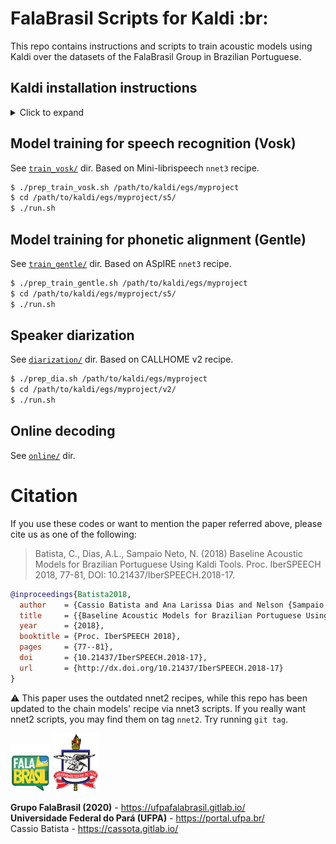 # FalaBrasil Scripts for Kaldi :br:

This repo contains instructions and scripts to train acoustic models using
Kaldi over the datasets of the FalaBrasil Group in Brazilian Portuguese.


## Kaldi installation instructions


<details>
<summary>Click to expand</summary>

### Install GCC 8 suite (Arch Linux only)

:warning: Since I am running Arch Linux, which defaults to GCC 10.2.0 as of
Nov 2020, I had therefore to use version 8 of the C compiler suite, which is
the one which both C++11 standard and CUDA/NVIDIA drivers do not complain.
Debian-based distro might skip this part, as well as omit further `CC`,
`CXX`, and other Makefile implicit variables.

```text
# pacman -S gcc8-libs gcc8-fortran gcc8
```

```bash
$ gcc-8 --version       # returns `gcc-8 (GCC) 8.4.0`
$ g++-8 --version       # returns `g++-8 (GCC) 8.4.0`
$ gfortran-8 --version  # returns `GNU Fortran (GCC) 8.4.0`
```


### Install NVIDIA drivers and CUDA

Of course this is required if and only if you have a GPU card. These
instructions apply for Arch Linux users. Debian users should use `apt`- or
`dpkg`-like utilities.

```text
# pacman -S nvidia cuda cudnn
```

To check whether CUDA installation was successful, you can run some examples,
the most common being query the GPU card device.
This, however, requires that `/opt/cuda/bin/` dir is included in the `$PATH`
env var, since it needs to be able to find NVCC compiler there. Debian-based
users should look into `/usr/local/share/cuda/` or `/usr/local/cuda/` dirs.

```bash
$ cd /opt/cuda/samples/1_Utilities/deviceQuery
$ sudo PATH=$PATH:/opt/cuda/bin make
$ ./deviceQuery
```

Finally, the device query output should look something like the following. My
card is a GeForce MX150 running on CUDA v11.

```text
./deviceQuery Starting...

 CUDA Device Query (Runtime API) version (CUDART static linking)

Detected 1 CUDA Capable device(s)

Device 0: "GeForce MX150"
  CUDA Driver Version / Runtime Version          11.1 / 11.0
  CUDA Capability Major/Minor version number:    6.1
  Total amount of global memory:                 2003 MBytes (2099904512 bytes)
  ( 3) Multiprocessors, (128) CUDA Cores/MP:     384 CUDA Cores
  GPU Max Clock rate:                            1532 MHz (1.53 GHz)
  Memory Clock rate:                             3004 Mhz
  Memory Bus Width:                              64-bit
  L2 Cache Size:                                 524288 bytes
  Maximum Texture Dimension Size (x,y,z)         1D=(131072), 2D=(131072, 65536), 3D=(16384, 16384, 16384)
  Maximum Layered 1D Texture Size, (num) layers  1D=(32768), 2048 layers
  Maximum Layered 2D Texture Size, (num) layers  2D=(32768, 32768), 2048 layers
  Total amount of constant memory:               65536 bytes
  Total amount of shared memory per block:       49152 bytes
  Total number of registers available per block: 65536
  Warp size:                                     32
  Maximum number of threads per multiprocessor:  2048
  Maximum number of threads per block:           1024
  Max dimension size of a thread block (x,y,z): (1024, 1024, 64)
  Max dimension size of a grid size    (x,y,z): (2147483647, 65535, 65535)
  Maximum memory pitch:                          2147483647 bytes
  Texture alignment:                             512 bytes
  Concurrent copy and kernel execution:          Yes with 2 copy engine(s)
  Run time limit on kernels:                     No
  Integrated GPU sharing Host Memory:            No
  Support host page-locked memory mapping:       Yes
  Alignment requirement for Surfaces:            Yes
  Device has ECC support:                        Disabled
  Device supports Unified Addressing (UVA):      Yes
  Device supports Managed Memory:                Yes
  Device supports Compute Preemption:            Yes
  Supports Cooperative Kernel Launch:            Yes
  Supports MultiDevice Co-op Kernel Launch:      Yes
  Device PCI Domain ID / Bus ID / location ID:   0 / 2 / 0
  Compute Mode:
     < Default (multiple host threads can use ::cudaSetDevice() with device simultaneously) >

deviceQuery, CUDA Driver = CUDART, CUDA Driver Version = 11.1, CUDA Runtime Version = 11.0, NumDevs = 1
Result = PASS
```


### Download and install Kaldi

First, clone Kaldi from GitHub:

```bash
$ git clone https://github.com/kaldi-asr/kaldi
```

Then install Kaldi `tools` plus PortAudio lib:

```bash
$ cd kaldi/tools
$ CC=gcc-8 CXX=g++-8 FC=gfortran-8 extras/check_dependencies.sh
$ CC=gcc-8 CXX=g++-8 FC=gfortran-8 make -j 6
$ CC=gcc-8 CXX=g++-8 FC=gfortran-8 extras/install_portaudio.sh
```

Finally, install Kaldi `src`.
Source extras (`ext`) should also be compiled.
If you do not have an NVIDIA driver, then CUDA dir is optional, On the other
hand, if you do have a GPU and your distro is Debian-based (e.g., Ubuntu), the
`cudatk-dir` parameter is also optional because it's automatically inferred by
the `configure` script.

```bash
$ cd kaldi/src
$ CC=gcc-8 CXX=g++-8 FC=gfortran-8 ./configure --shared --cudatk-dir=/opt/cuda/
$ CC=gcc-8 CXX=g++-8 FC=gfortran-8 make depend -j 6
$ CC=gcc-8 CXX=g++-8 FC=gfortran-8 make -j 6
$ CC=gcc-8 CXX=g++-8 FC=gfortran-8 make ext -j 6
```

To guarantee Kaldi installation was successful, run the scripts on the yes/no
dataset. It doesn't take long to finish since the dataset is pretty small and
the pipeline only trains and decodes a monophone-bases model. This does not
guarantee that the GPU is working, though.

```bash
$ cd kaldi/egs/yesno/s5
$ bash run.sh
```

The last line should print the word error rate:

```text
%WER 0.00 [ 0 / 232, 0 ins, 0 del, 0 sub ] exp/mono0a/decode_test_yesno/wer_10_0.0
```

</details>


## Model training for speech recognition (Vosk)

See [`train_vosk/`](./train_vosk) dir. Based on Mini-librispeech `nnet3` recipe.

```bash
$ ./prep_train_vosk.sh /path/to/kaldi/egs/myproject
$ cd /path/to/kaldi/egs/myproject/s5/
$ ./run.sh
```


## Model training for phonetic alignment (Gentle)

See [`train_gentle/`](./train_gentle) dir. Based on ASpIRE `nnet3` recipe.

```bash
$ ./prep_train_gentle.sh /path/to/kaldi/egs/myproject
$ cd /path/to/kaldi/egs/myproject/s5/
$ ./run.sh
```


## Speaker diarization

See [`diarization/`](./diarization) dir. Based on CALLHOME v2 recipe.

```bash
$ ./prep_dia.sh /path/to/kaldi/egs/myproject
$ cd /path/to/kaldi/egs/myproject/v2/
$ ./run.sh
```


## Online decoding

See [`online/`](./online) dir.


# Citation

If you use these codes or want to mention the paper referred above, please cite 
us as one of the following: 

> Batista, C., Dias, A.L., Sampaio Neto, N. (2018) Baseline Acoustic Models for
> Brazilian Portuguese Using Kaldi Tools. Proc. IberSPEECH 2018, 77-81, DOI:
> 10.21437/IberSPEECH.2018-17.

```bibtex
@inproceedings{Batista2018,
  author    = {Cassio Batista and Ana Larissa Dias and Nelson {Sampaio Neto}},
  title     = {{Baseline Acoustic Models for Brazilian Portuguese Using Kaldi Tools}},
  year      = {2018},
  booktitle = {Proc. IberSPEECH 2018},
  pages     = {77--81},
  doi       = {10.21437/IberSPEECH.2018-17},
  url       = {http://dx.doi.org/10.21437/IberSPEECH.2018-17}
}
```

:warning: This paper uses the outdated nnet2 recipes, while this repo has been
updated to the chain models' recipe via nnet3 scripts. If you really want nnet2
scripts, you may find them on tag `nnet2`. Try running `git tag`.


[![FalaBrasil](doc/logo_fb_github_footer.png)](https://ufpafalabrasil.gitlab.io/ "Visite o site do Grupo FalaBrasil") [![UFPA](doc/logo_ufpa_github_footer.png)](https://portal.ufpa.br/ "Visite o site da UFPA")

__Grupo FalaBrasil (2020)__ - https://ufpafalabrasil.gitlab.io/      
__Universidade Federal do Pará (UFPA)__ - https://portal.ufpa.br/     
Cassio Batista - https://cassota.gitlab.io/    
